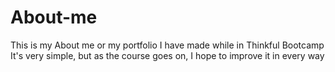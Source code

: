 # About-me
This is my About me or my portfolio I have made while in Thinkful Bootcamp
It's very simple, but as the course goes on, I hope to improve it in every way
